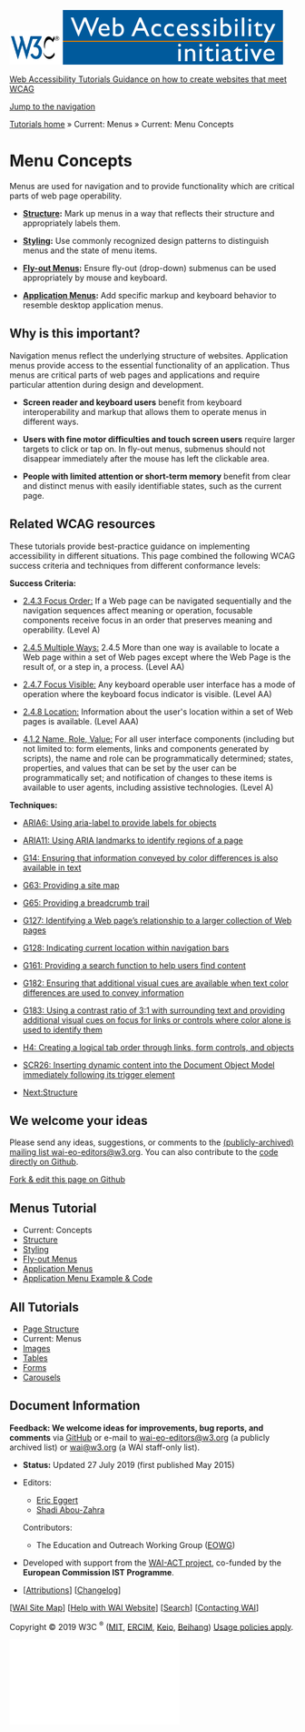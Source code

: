 [<img src="../img/w3c-bde9a11f.svg" alt="W3C" width="90" />](http://w3.org/) <a href="http://w3.org/WAI/" class="wai"><img src="../img/wai-590850fc.svg" alt="Web Accessibility Initiative" /></a>

[Web Accessibility Tutorials <span class="subheading">Guidance on how to create websites that meet WCAG</span>](../)

<a href="#nav" class="btn btn-jump">Jump to the navigation</a>

<span class="home">[<span class="count"></span><span class="txt">Tutorials home</span>](../)</span> <span class="icon icon-chevron-right"></span><span class="visuallyhidden">»</span> <span class="other"> <span class="current-a"><span class="count"></span><span class="txt"><span class="visuallyhidden">Current: </span>Menus</span></span> <span class="icon icon-chevron-right"></span><span class="visuallyhidden">»</span> <span class="current-a"><span class="count"></span><span class="txt"><span class="visuallyhidden">Current: </span>Menu Concepts</span></span> </span>

Menu Concepts
=============

Menus are used for navigation and to provide functionality which are critical parts of web page operability.

-   **[Structure](structure/):** Mark up menus in a way that reflects their structure and appropriately labels them.

-   **[Styling](styling/):** Use commonly recognized design patterns to distinguish menus and the state of menu items.

-   **[Fly-out Menus](flyout/):** Ensure fly-out (drop-down) submenus can be used appropriately by mouse and keyboard.

-   **[Application Menus](application-menus/):** Add specific markup and keyboard behavior to resemble desktop application menus.

Why is this important?
----------------------

Navigation menus reflect the underlying structure of websites. Application menus provide access to the essential functionality of an application. Thus menus are critical parts of web pages and applications and require particular attention during design and development.

-   **Screen reader and keyboard users** benefit from keyboard interoperability and markup that allows them to operate menus in different ways.

-   **Users with fine motor difficulties and touch screen users** require larger targets to click or tap on. In fly-out menus, submenus should not disappear immediately after the mouse has left the clickable area.

-   **People with limited attention or short-term memory** benefit from clear and distinct menus with easily identifiable states, such as the current page.

Related WCAG resources
----------------------

These tutorials provide best-practice guidance on implementing accessibility in different situations. This page combined the following WCAG success criteria and techniques from different conformance levels:

**Success Criteria:**

-   [2.4.3 Focus Order:](https://www.w3.org/WAI/WCAG21/quickref/#focus-order) If a Web page can be navigated sequentially and the navigation sequences affect meaning or operation, focusable components receive focus in an order that preserves meaning and operability. (Level A)

-   [2.4.5 Multiple Ways:](https://www.w3.org/WAI/WCAG21/quickref/#multiple-ways) 2.4.5 More than one way is available to locate a Web page within a set of Web pages except where the Web Page is the result of, or a step in, a process. (Level AA)

-   [2.4.7 Focus Visible:](https://www.w3.org/WAI/WCAG21/quickref/#focus-visible) Any keyboard operable user interface has a mode of operation where the keyboard focus indicator is visible. (Level AA)

-   [2.4.8 Location:](https://www.w3.org/WAI/WCAG21/quickref/#location) Information about the user's location within a set of Web pages is available. (Level AAA)

-   [4.1.2 Name, Role, Value:](https://www.w3.org/WAI/WCAG21/quickref/#name-role-value) For all user interface components (including but not limited to: form elements, links and components generated by scripts), the name and role can be programmatically determined; states, properties, and values that can be set by the user can be programmatically set; and notification of changes to these items is available to user agents, including assistive technologies. (Level A)

**Techniques:**

-   [ARIA6: Using aria-label to provide labels for objects](https://www.w3.org/WAI/WCAG21/Techniques/aria/ARIA6)
-   [ARIA11: Using ARIA landmarks to identify regions of a page](https://www.w3.org/WAI/WCAG21/Techniques/aria/ARIA11)
-   [G14: Ensuring that information conveyed by color differences is also available in text](https://www.w3.org/WAI/WCAG21/Techniques/general/G14)
-   [G63: Providing a site map](https://www.w3.org/WAI/WCAG21/Techniques/general/G63)
-   [G65: Providing a breadcrumb trail](https://www.w3.org/WAI/WCAG21/Techniques/general/G65)
-   [G127: Identifying a Web page’s relationship to a larger collection of Web pages](https://www.w3.org/WAI/WCAG21/Techniques/general/G127)
-   [G128: Indicating current location within navigation bars](https://www.w3.org/WAI/WCAG21/Techniques/general/G128)
-   [G161: Providing a search function to help users find content](https://www.w3.org/WAI/WCAG21/Techniques/general/G161)
-   [G182: Ensuring that additional visual cues are available when text color differences are used to convey information](https://www.w3.org/WAI/WCAG21/Techniques/general/G182)
-   [G183: Using a contrast ratio of 3:1 with surrounding text and providing additional visual cues on focus for links or controls where color alone is used to identify them](https://www.w3.org/WAI/WCAG21/Techniques/general/G183)
-   [H4: Creating a logical tab order through links, form controls, and objects](https://www.w3.org/WAI/WCAG21/Techniques/html/H4)
-   [SCR26: Inserting dynamic content into the Document Object Model immediately following its trigger element](https://www.w3.org/WAI/WCAG21/Techniques/client-side-script/SCR26)

-   [<span class="count"></span><span class="txt"><span class="dir">Next:</span><span class="title">Structure</span></span>](structure/)

We welcome your ideas
---------------------

Please send any ideas, suggestions, or comments to the [(publicly-archived) mailing list wai-eo-editors@w3.org](mailto:wai-eo-editors@w3.org?subject=%5BTutorial%20Feedback%5D). You can also contribute to the [code directly on Github](https://github.com/w3c/wai-tutorials).

<a href="https://github.com/w3c/wai-tutorials/blob/master/source/menus/index.html.erb.md" class="btn">Fork &amp; edit this page on Github</a>

Menus Tutorial
--------------

-   <span class="current-a"><span class="count"></span><span class="txt"><span class="visuallyhidden">Current: </span>Concepts</span></span>
-   [<span class="count"></span><span class="txt">Structure</span>](structure/)
-   [<span class="count"></span><span class="txt">Styling</span>](styling/)
-   [<span class="count"></span><span class="txt">Fly-out Menus</span>](flyout/)
-   [<span class="count"></span><span class="txt">Application Menus</span>](application-menus/)
-   [<span class="count"></span><span class="txt">Application Menu Example & Code</span>](application-menus-code/)

All Tutorials
-------------

-   [<span class="count"></span><span class="txt">Page Structure</span>](../page-structure/)
-   <span class="current-a"><span class="count"></span><span class="txt"><span class="visuallyhidden">Current: </span>Menus</span></span>
-   [<span class="count"></span><span class="txt">Images</span>](../images/)
-   [<span class="count"></span><span class="txt">Tables</span>](../tables/)
-   [<span class="count"></span><span class="txt">Forms</span>](../forms/)
-   [<span class="count"></span><span class="txt">Carousels</span>](../carousels/)

Document Information
--------------------

**Feedback: We welcome ideas for improvements, bug reports, and comments** via [GitHub](https://github.com/w3c/wai-tutorials) or e-mail to <wai-eo-editors@w3.org> (a publicly archived list) or <wai@w3.org> (a WAI staff-only list).

-   **Status:** Updated 27 July 2019 (first published May 2015)
-   Editors:
    -   [Eric Eggert](https://www.w3.org/People/yatil/)
    -   [Shadi Abou-Zahra](https://www.w3.org/People/shadi/)

    Contributors:
    -   The Education and Outreach Working Group ([EOWG](https://www.w3.org/WAI/EO/))

-   Developed with support from the [WAI-ACT project](https://www.w3.org/WAI/ACT/), co-funded by the **European Commission IST Programme**.
-   \[[<span class="count"></span><span class="txt">Attributions</span>](../attributions/)\] \[[<span class="count"></span><span class="txt">Changelog</span>](../changelog/)\]

\[[WAI Site Map](https://www.w3.org/WAI/sitemap.html)\] \[[Help with WAI Website](https://www.w3.org/WAI/sitehelp.html)\] \[[Search](https://www.w3.org/WAI/search.php)\] \[[Contacting WAI](https://www.w3.org/WAI/contacts)\]

Copyright © 2019 W3C <sup>®</sup> ([MIT](http://www.csail.mit.edu/), [ERCIM](http://www.ercim.eu/), [Keio](http://www.keio.ac.jp/), [Beihang](http://ev.buaa.edu.cn/)) [Usage policies apply](/Consortium/Legal/ipr-notice).

![](//www.w3.org/analytics/piwik/piwik.php?idsite=328)
